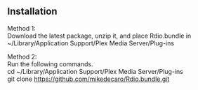 Installation  
------------

Method 1:  
Download the latest package, unzip it, and place Rdio.bundle in ~/Library/Application Support/Plex Media Server/Plug-ins

Method 2:  
Run the following commands.  
cd ~/Library/Application Support/Plex Media Server/Plug-ins  
git clone https://github.com/mikedecaro/Rdio.bundle.git
